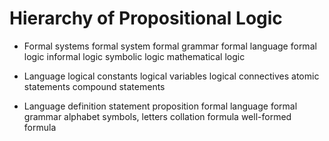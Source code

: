 # Hierarchy of Propositional Logic

* Formal systems
  formal system
  formal grammar
  formal language
  formal logic
  informal logic
  symbolic logic
  mathematical logic

* Language
  logical constants
  logical variables
  logical connectives
  atomic statements
  compound statements

* Language definition
  statement
  proposition
  formal language
  formal grammar
  alphabet
  symbols, letters
  collation
  formula
  well-formed formula
